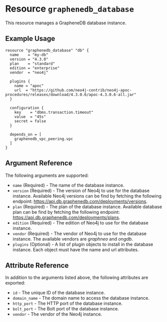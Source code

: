 # Resource `graphenedb_database`

This resource manages a GrapheneDB database instance.

## Example Usage

```hcl
resource "graphenedb_database" "db" {
  name    = "my-db"
  version = "4.3.0"
  plan    = "standard"
  edition = "enterprise"
  vendor  = "neo4j"

  plugins {
    name = "apoc"
    url  = "https://github.com/neo4j-contrib/neo4j-apoc-procedures/releases/download/4.3.0.6/apoc-4.3.0.6-all.jar"
  }

  configuration {
    key    = "dbms.transaction.timeout"
    value  = "45s"
    secret = false
  }

  depends_on = [
    graphenedb_vpc_peering.vpc
  ]
}
```

## Argument Reference

The following arguments are supported:

- `name` (Required) - The name of the database instance.
- `version` (Required) - The version of Neo4j to use for the database instance. Available Neo4j versions can be find by fetching the following endpoint: https://api.db.graphenedb.com/deployments/versions.
- `plan` (Required) - The plan of the database instance. Available database plan can be find by fetching the following endpoint: https://api.db.graphenedb.com/deployments/plans.
- `edition` (Required) - The edition of Neo4j to use for the database instance.
- `vendor` (Required) - The vendor of Neo4j to use for the database instance. The available vendors are _graphneo_ and _ongdb_.
- `plugins` (Optional) - A list of plugin objects to install in the database instance. Each object must have the name and url attributes.

## Attribute Reference

In addition to the arguments listed above, the following attributes are exported:

- `id` - The unique ID of the database instance.
- `domain_name` - The domain name to access the database instance.
- `http_port` - The HTTP port of the database instance.
- `bolt_port` - The Bolt port of the database instance.
- `vendor` - The vendor of the Neo4j instance.
